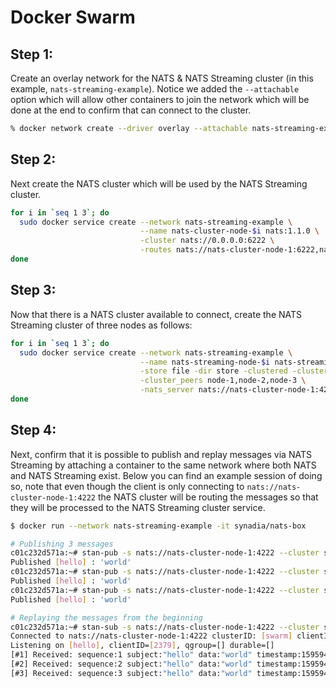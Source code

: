 # Docker Swarm

## Step 1:

Create an overlay network for the NATS & NATS Streaming cluster \(in this example, `nats-streaming-example`\). Notice we added the `--attachable` option which will allow other containers to join the network which will be done at the end to confirm that can connect to the cluster.

```bash
% docker network create --driver overlay --attachable nats-streaming-example
```

## Step 2:

Next create the NATS cluster which will be used by the NATS Streaming cluster.

```bash
for i in `seq 1 3`; do
  sudo docker service create --network nats-streaming-example \
                             --name nats-cluster-node-$i nats:1.1.0 \
                             -cluster nats://0.0.0.0:6222 \
                             -routes nats://nats-cluster-node-1:6222,nats://nats-cluster-node-2:6222,nats://nats-cluster-node-3:6222
done
```

## Step 3:

Now that there is a NATS cluster available to connect, create the NATS Streaming cluster of three nodes as follows:

```bash
for i in `seq 1 3`; do
  sudo docker service create --network nats-streaming-example \
                             --name nats-streaming-node-$i nats-streaming:0.9.2 \
                             -store file -dir store -clustered -cluster_id swarm -cluster_node_id node-$i \
                             -cluster_peers node-1,node-2,node-3 \
                             -nats_server nats://nats-cluster-node-1:4222,nats://nats-cluster-node-2:4222,nats://nats-cluster-node-3:4222
done
```

## Step 4:

Next, confirm that it is possible to publish and replay messages via NATS Streaming by attaching a container to the same network where both NATS and NATS Streaming exist. Below you can find an example session of doing so, note that even though the client is only connecting to `nats://nats-cluster-node-1:4222` the NATS cluster will be routing the messages so that they will be processed to the NATS Streaming cluster service.

```bash
$ docker run --network nats-streaming-example -it synadia/nats-box

# Publishing 3 messages
c01c232d571a:~# stan-pub -s nats://nats-cluster-node-1:4222 --cluster swarm hello world
Published [hello] : 'world'
c01c232d571a:~# stan-pub -s nats://nats-cluster-node-1:4222 --cluster swarm hello world
Published [hello] : 'world'
c01c232d571a:~# stan-pub -s nats://nats-cluster-node-1:4222 --cluster swarm hello world
Published [hello] : 'world'

# Replaying the messages from the beginning
c01c232d571a:~# stan-sub -s nats://nats-cluster-node-1:4222 --cluster swarm -id $RANDOM --all hello
Connected to nats://nats-cluster-node-1:4222 clusterID: [swarm] clientID: [2379]
Listening on [hello], clientID=[2379], qgroup=[] durable=[]
[#1] Received: sequence:1 subject:"hello" data:"world" timestamp:1595949420614047600
[#2] Received: sequence:2 subject:"hello" data:"world" timestamp:1595949422327787300
[#3] Received: sequence:3 subject:"hello" data:"world" timestamp:1595949422898530500
```

